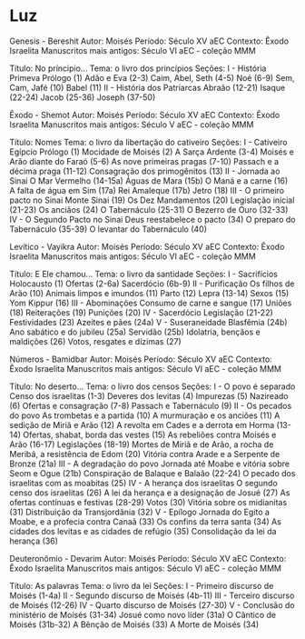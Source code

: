 # Luz

Genesis - Bereshit
Autor: Moisés
Período: Século XV aEC
Contexto: Êxodo Israelita
Manuscritos mais antigos: Século VI aEC - coleção MMM

Título: No príncipio...
Tema: o livro dos princípios
Seções:
  I - História Primeva
    Prólogo (1)
    Adão e Eva (2-3)
    Caim, Abel, Seth (4-5)
    Noé (6-9)
    Sem, Cam, Jafé (10)
    Babel (11)
  II - História dos Patriarcas
    Abraão (12-21)
    Isaque (22-24)
    Jacob (25-36)
    Joseph (37-50)

Êxodo - Shemot
Autor: Moisés
Período: Século XV aEC
Contexto: Êxodo Israelita
Manuscritos mais antigos: Século V aEC - coleção MMM

Título: Nomes
Tema: o livro da libertação do cativeiro
Seções:
  I - Cativeiro Egípcio
    Prólogo (1)
    Mocidade de Moisés (2)
    A Sarça Ardente (3-4)
    Moisés e Arão diante do Faraó (5-6)
    As nove primeiras pragas (7-10)
    Passach e a décima praga (11-12)
    Consagração dos primogênitos (13)
  II - Jornada ao Sinai
    O Mar Vermelho (14-15a)
    Águas de Mara (15b)
    O Maná e a carne (16)
    A falta de água em Sim (17a)
    Rei Amaleque (17b)
    Jetro (18)
  III - O primeiro pacto no Sinai
    Monte Sinai (19)
    Os Dez Mandamentos (20)
    Legislação inicial (21-23)
    Os anciãos (24)
    O Tabernáculo (25-31)
    O Bezerro de Ouro (32-33)
  IV - O Segundo Pacto no Sinai
    Deus reestabelece o pacto (34)
    O preparo do Tabernáculo (35-39)
    O levantar do Tabernáculo (40)

Levítico - Vayikra
Autor: Moisés
Período: Século XV aEC
Contexto: Êxodo Israelita
Manuscritos mais antigos: Século VI aEC - coleção MMM

Título: E Ele chamou...
Tema: o livro da santidade
Seções:
  I - Sacrifícios
    Holocausto (1)
    Ofertas (2-6a)
    Sacerdócio (6b-9)
  II - Purificação
    Os filhos de Arão (10)
    Animais limpos e imundos (11)
    Parto (12)
    Lepra (13-14)
    Sexos (15)
    Yom Kippur (16)
  III - Abominações
    Consumo de carne e sangue (17)
    Uniões (18)
    Reiterações (19)
    Punições (20)
  IV - Sacerdócio
    Legislação (21-22)
    Festividades (23)
    Azeites e pães (24a)
  V - Suseraneidade
    Blasfêmia (24b)
    Ano sabático e do jubileu (25a)
    Servidão (25b)
    Idolatria, bençãos e maldições (26)
    Votos, resgates e dízimas (27)

Números - Bamidbar
Autor: Moisés
Período: Século XV aEC
Contexto: Êxodo Israelita
Manuscritos mais antigos: Século VI aEC - coleção MMM

Título: No deserto...
Tema: o livro dos censos
Seções:
  I - O povo é separado
    Censo dos israelitas (1-3)
    Deveres dos levitas (4)
    Impurezas (5)
    Nazireado (6)
    Ofertas e consagração (7-8)
    Passach e Tabernáculo (9)
  II - Os pecados do povo
    As trombetas e a partida (10)
    A murmuração e os anciões (11)
    A sedição de Miriã e Arão (12)
    A revolta em Cades e a derrota em Horma (13-14)
    Ofertas, shabat, borda das vestes (15)
    As rebeliões contra Moisés e Arão (16-17)
    Legislações (18-19)
    Mortes de Miriã e de Arão, a rocha de Meribá,
    a resistência de Edom (20)
    Vitória contra Arade e a Serpente de Bronze (21a)
  III - A degradação do povo
    Jornada até Moabe e vitória sobre Seom e Ogue (21b)
    Conspiração de Balaque e Balaão (22-24)
    O pecado dos israelitas com as moabitas (25)
  IV - A herança dos israelitas
    O segundo censo dos israelitas (26)
    A lei da herança e a designação de Josué (27)
    As ofertas contínuas e festivas (28-29)
    Votos (30)
    Vitória sobre os midianitas (31)
    Distribuição da Transjordânia (32)
  V - Epílogo
    Jornada do Egito a Moabe, e a profecia contra Canaã (33)
    Os confins da terra santa (34)
    As cidades dos levitas e as cidades de refúgio (35)
    Consolidação da lei da herança (36)

Deuteronômio - Devarim
Autor: Moisés
Período: Século XV aEC
Contexto: Êxodo Israelita
Manuscritos mais antigos: Século VI aEC - coleção MMM

Título: As palavras
Tema: o livro da lei
Seções:
  I - Primeiro discurso de Moisés (1-4a)
  II - Segundo discurso de Moisés (4b-11)
  III - Terceiro discurso de Moisés (12-26)
  IV - Quarto discurso de Moisés (27-30)
  V - Conclusão do ministério de Moisés (31-34)
    Josué como novo líder (31a)
    O Cântico de Moisés (31b-32)
    A Bênção de Moisés (33)
    A Morte de Moisés (34)
